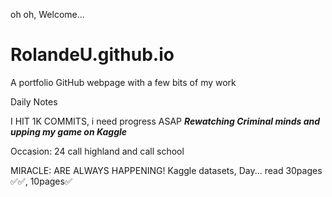  oh oh, Welcome...
# RolandeU.github.io
A portfolio GitHub webpage with a few bits of my work

Daily Notes

I HIT 1K COMMITS, i need progress ASAP
***Rewatching Criminal minds and upping my game on Kaggle***

Occasion: 24
call highland and call school

MIRACLE: ARE ALWAYS HAPPENING!
Kaggle datasets, Day...
read 30pages ✅✅, 10pages✅









